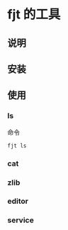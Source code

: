 # fjt 的工具

## 说明

## 安装

## 使用
### ls
命令
```
fjt ls
```

### cat

### zlib

### editor

### service


